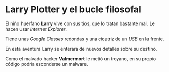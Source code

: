 # Larry Plotter y el bucle filosofal

 

El niño huerfano **Larry** vive con sus tíos, que lo tratan bastante mal. Le hacen usar *Internet Explorer*.

 

Tiene unas *Google Glasses* redondas y una cicatriz de un *USB* en la frente.



En esta aventura Larry se enterará de nuevos detalles sobre su destino.



Como el malvado hacker **Valmermort** le metió un troyano, en su propio código podría esconderse un malware.